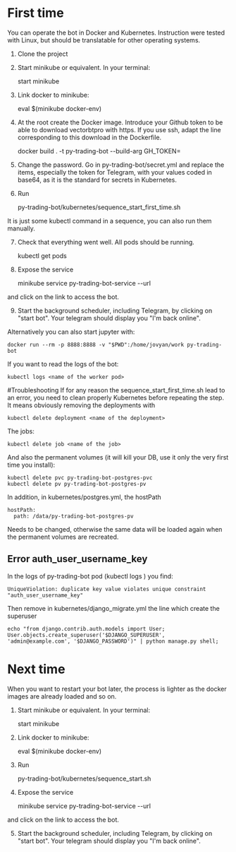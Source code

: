 # First time
You can operate the bot in Docker and Kubernetes. Instruction were tested with Linux, but should be translatable for other operating systems.

1. Clone the project
2. Start minikube or equivalent. In your terminal:

    start minikube
    
3. Link docker to minikube:  
    
    eval $(minikube docker-env) 
    
4. At the root create the Docker image. Introduce your Github token to be able to download vectorbtpro with https. If you use ssh, adapt the line corresponding to this download in the Dockerfile.

    docker build . -t py-trading-bot --build-arg GH_TOKEN=<you Github Token>

5. Change the password. Go in py-trading-bot/secret.yml and replace the items, especially the token for Telegram, with your values coded in base64, as it is the standard for secrets in Kubernetes.
6. Run 

    py-trading-bot/kubernetes/sequence_start_first_time.sh 
    
It is just some kubectl command in a sequence, you can also run them manually.

7. Check that everything went well. All pods should be running.

    kubectl get pods

8. Expose the service 


    minikube service py-trading-bot-service --url

and click on the link to access the bot.

9. Start the background scheduler, including Telegram, by clicking on "start bot". Your telegram should display you "I'm back online".

Alternatively you can also start jupyter with:

    docker run --rm -p 8888:8888 -v "$PWD":/home/jovyan/work py-trading-bot

If you want to read the logs of the bot:

    kubectl logs <name of the worker pod>

#Troubleshooting 
If for any reason the sequence_start_first_time.sh lead to an error, you need to clean properly Kubernetes before repeating the step. It means obviously removing the deployments with

    kubectl delete deployment <name of the deployment>
    
The jobs:

    kubectl delete job <name of the job>
    
And also the permanent volumes (it will kill your DB, use it only the very first time you install):

    kubectl delete pvc py-trading-bot-postgres-pvc
    kubectl delete pv py-trading-bot-postgres-pv
    
In addition, in kubernetes/postgres.yml, the hostPath

    hostPath:
      path: /data/py-trading-bot-postgres-pv
      
Needs to be changed, otherwise the same data will be loaded again when the permanent volumes are recreated.
    
## Error auth_user_username_key
In the logs of py-trading-bot pod (kubectl logs <name of py-trading-bot>) you find:

    UniqueViolation: duplicate key value violates unique constraint "auth_user_username_key" 
    
Then remove in kubernetes/django_migrate.yml the line which create the superuser

    echo "from django.contrib.auth.models import User; User.objects.create_superuser('$DJANGO_SUPERUSER', 'admin@example.com', '$DJANGO_PASSWORD')" | python manage.py shell;

# Next time
When you want to restart your bot later, the process is lighter as the docker images are already loaded and so on.

1. Start minikube or equivalent. In your terminal:

    start minikube
    
2. Link docker to minikube:      
   
    eval $(minikube docker-env)   
    
3. Run 

    py-trading-bot/kubernetes/sequence_start.sh     
    
4. Expose the service 


    minikube service py-trading-bot-service --url

and click on the link to access the bot.

5. Start the background scheduler, including Telegram, by clicking on "start bot". Your telegram should display you "I'm back online".




